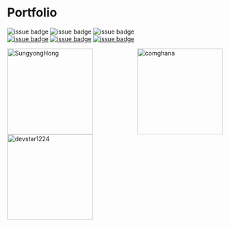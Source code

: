 


# Portfolio
![issue badge](https://img.shields.io/badge/Create%20At-2019%2F11%2F04-brightgreen)
![issue badge](https://img.shields.io/github/license/devstar1224/Collaboration_Portfolio)
![issue badge](https://img.shields.io/github/release/devstar1224/Collaboration_Portfolio.svg)
<br>
[![issue badge](https://img.shields.io/badge/Github-Jieun--Jang-black?logo=github)](https://github.com/comghana)
[![issue badge](https://img.shields.io/badge/Github-Sungyong--Hong-black?logo=github)](https://github.com/SungyongHong)
[![issue badge](https://img.shields.io/badge/Github-Sangik--Lee-black?logo=github)](https://github.com/devstar1224)

<img align ="right" src="https://avatars1.githubusercontent.com/u/46733911?s=460&v=4" height="200" width="200" alt="comghana">

<img src="https://avatars3.githubusercontent.com/u/45868367?s=460&v=4" height="200" width="200" alt="SungyongHong">
<img src="https://avatars1.githubusercontent.com/u/23352518?s=460&v=4" height="200" width="200" alt="devstar1224">

